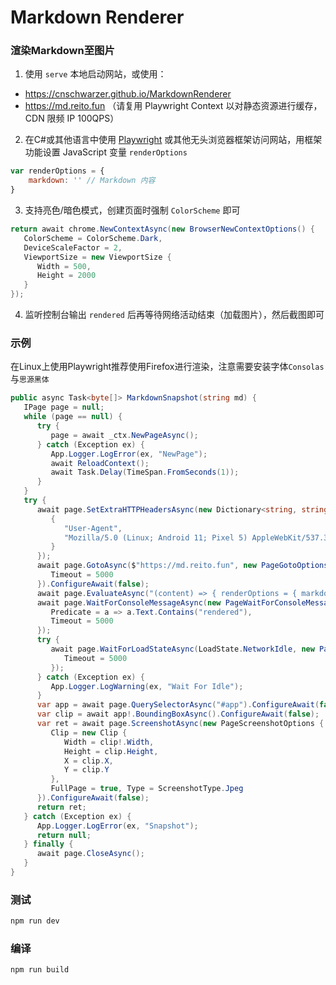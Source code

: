 # Markdown Renderer

### 渲染Markdown至图片

1. 使用 `serve` 本地启动网站，或使用：
- https://cnschwarzer.github.io/MarkdownRenderer
- https://md.reito.fun （请复用 Playwright Context 以对静态资源进行缓存，CDN 限频 IP 100QPS）

2. 在C#或其他语言中使用 [Playwright](https://playwright.dev/) 或其他无头浏览器框架访问网站，用框架功能设置 JavaScript 变量 `renderOptions`

```js
var renderOptions = {
    markdown: '' // Markdown 内容
} 
```

3. 支持亮色/暗色模式，创建页面时强制 `ColorScheme` 即可

```c#
return await chrome.NewContextAsync(new BrowserNewContextOptions() {
   ColorScheme = ColorScheme.Dark,
   DeviceScaleFactor = 2,
   ViewportSize = new ViewportSize {
      Width = 500,
      Height = 2000
   }
});
```

4. 监听控制台输出 `rendered` 后再等待网络活动结束（加载图片），然后截图即可

### 示例

在Linux上使用Playwright推荐使用Firefox进行渲染，注意需要安装字体`Consolas`与`思源黑体`

```c#
public async Task<byte[]> MarkdownSnapshot(string md) { 
   IPage page = null;
   while (page == null) {
      try {
         page = await _ctx.NewPageAsync();
      } catch (Exception ex) {
         App.Logger.LogError(ex, "NewPage");
         await ReloadContext();
         await Task.Delay(TimeSpan.FromSeconds(1));
      }
   }
   try {
      await page.SetExtraHTTPHeadersAsync(new Dictionary<string, string> {
         {
            "User-Agent",
            "Mozilla/5.0 (Linux; Android 11; Pixel 5) AppleWebKit/537.36 (KHTML, like Gecko) Chrome/90.0.4430.91 Mobile Safari/537.36"
         }
      });
      await page.GotoAsync($"https://md.reito.fun", new PageGotoOptions() {
         Timeout = 5000
      }).ConfigureAwait(false);
      await page.EvaluateAsync("(content) => { renderOptions = { markdown: content } }", md);
      await page.WaitForConsoleMessageAsync(new PageWaitForConsoleMessageOptions() {
         Predicate = a => a.Text.Contains("rendered"),
         Timeout = 5000
      });
      try {
         await page.WaitForLoadStateAsync(LoadState.NetworkIdle, new PageWaitForLoadStateOptions() {
            Timeout = 5000
         });
      } catch (Exception ex) {
         App.Logger.LogWarning(ex, "Wait For Idle");
      }
      var app = await page.QuerySelectorAsync("#app").ConfigureAwait(false);
      var clip = await app!.BoundingBoxAsync().ConfigureAwait(false);
      var ret = await page.ScreenshotAsync(new PageScreenshotOptions {
         Clip = new Clip {
            Width = clip!.Width,
            Height = clip.Height,
            X = clip.X,
            Y = clip.Y
         },
         FullPage = true, Type = ScreenshotType.Jpeg
      }).ConfigureAwait(false);
      return ret;
   } catch (Exception ex) {
      App.Logger.LogError(ex, "Snapshot");
      return null;
   } finally {
      await page.CloseAsync();
   }
}
```

### 测试

```sh
npm run dev
```

### 编译

```sh
npm run build
```
